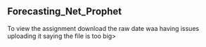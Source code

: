 ## Forecasting_Net_Prophet
To view the assignment download the raw date waa having issues uploading it saying the file is too big>

